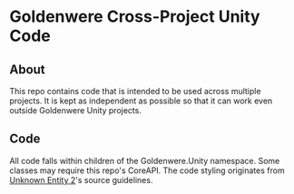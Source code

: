 # Goldenwere Cross-Project Unity Code

## About

This repo contains code that is intended to be used across multiple projects. It is kept as independent as possible so that it can work even outside Goldenwere Unity projects.

## Code

All code falls within children of the Goldenwere.Unity namespace. Some classes may require this repo's CoreAPI. The code styling originates from [Unknown Entity 2](https://github.com/Goldenwere/UE2_Source/wiki)'s source guidelines.